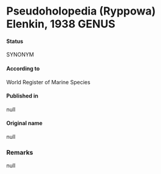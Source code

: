 # Pseudoholopedia (Ryppowa) Elenkin, 1938 GENUS

#### Status
SYNONYM

#### According to
World Register of Marine Species

#### Published in
null

#### Original name
null

### Remarks
null